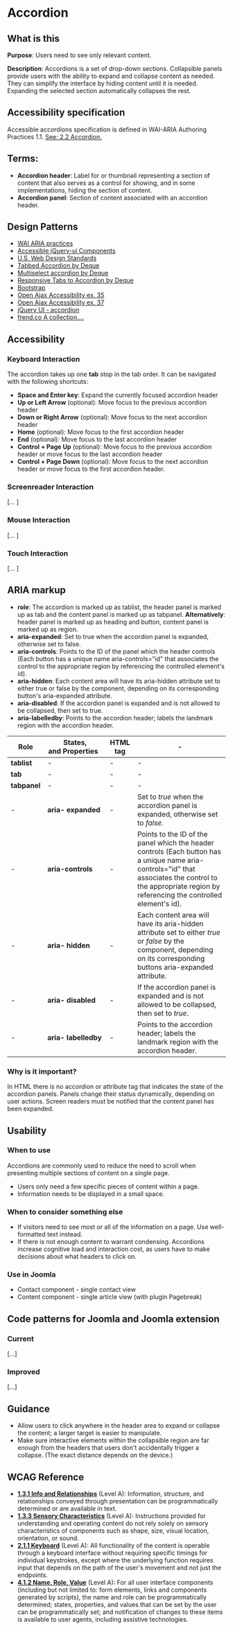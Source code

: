 # Accordion

## What is this

**Purpose**: Users need to see only relevant content.

**Description**: Accordions is a set of drop-down sections. Collapsible panels provide users with the ability to expand and collapse content as needed. They can simplify the interface by hiding content until it is needed. Expanding the selected section automatically collapses the rest.

## Accessibility specification

Accessible accordions specification is defined in WAI-ARIA Authoring Practices 1.1. [See: 2.2 Accordion.](https://www.w3.org/TR/wai-aria-practices-1.1)

## Terms:

* **Accordion header**: Label for or thumbnail representing a section of content that also serves as a control for showing, and in some implementations, hiding the section of content.
* **Accordion panel**: Section of content associated with an accordion header.

##  Design Patterns

* [WAI ARIA practices](https://www.w3.org/TR/2017/WD-wai-aria-practices-1.1-20170628/examples/accordion/accordion.html)
* [Accessible jQuery-ui Components](http://hanshillen.github.io/jqtest/?tabid=accordion)
* [U.S. Web Design Standards ](https://standards.usa.gov/components/accordions/)
* [Tabbed Accordion by Deque](https://dequeuniversity.com/library/aria/tabpanels-accordions/tabbed-accordion)
* [Multiselect accordion by Deque](https://dequeuniversity.com/library/aria/tabpanels-accordions/sf-tabless-multiselect-accordion)
* [Responsive Tabs to Accordion by Deque](https://dequeuniversity.com/library/aria/tabpanels-accordions/sf-responsive-tabs-to-accordion)
* [Bootstrap](http://getbootstrap.com/components/)
* [Open Ajax Accessibility ex. 35](http://oaa-accessibility.org/example/35/)
* [Open Ajax Accessibility ex. 37](http://oaa-accessibility.org/example/37/)
* [jQuery UI - accordion](http://api.jqueryui.com/accordion/)
* [frend.co A collection....](https://frend.co/components/accordion/)

## Accessibility

### Keyboard Interaction

The accordion takes up one **tab** stop in the tab order. It can be navigated with the following shortcuts:

* **Space and Enter key**: Expand the currently focused accordion header
* **Up or Left Arrow** (optional): Move focus to the previous accordion header
* **Down or Right Arrow** (optional): Move focus to the next accordion header
* **Home** (optional): Move focus to the first accordion header
* **End** (optional): Move focus to the last accordion header
* **Control + Page Up** (optional): Move focus to the previous accordion header or move focus to the last accordion header
* **Control + Page Down** (optional): Move focus to the next accordion header or move focus to the first accordion header.

### Screenreader Interaction

[... ]

### Mouse Interaction

[... ]

### Touch Interaction

[... ]

## ARIA markup

* **role**: The accordion is marked up as tablist, the header panel is marked up as tab and the content panel is marked up as tabpanel.
**Alternatively**: header panel is marked up as heading and button, content panel is marked up as region.
* **aria-expanded**: Set to true when the accordion panel is expanded, otherwise set to false.
* **aria-controls**: Points to the ID of the panel which the header controls (Each button has a unique name aria-controls="id" that associates the control to the appropriate region by referencing the controlled element's id).
* **aria-hidden**: Each content area will have its aria-hidden attribute set to either true or false by the component, depending on its corresponding button's aria-expanded attribute.
* **aria-disabled**: If the accordion panel is expanded and is not allowed to be collapsed, then set to true.
* **aria-labelledby**: Points to the accordion header; labels the landmark region with the accordion header.

| **Role** | **States, and&nbsp;Properties**&nbsp;&nbsp; | **HTML tag** | - |
| --- | --- | --- | --- |
| **tablist** | - | - | - |
| **tab** | - | - | - |
| **tabpanel** | - | - | - |
| - | **aria- expanded** | - | Set to _true_ when the accordion panel is expanded, otherwise set to _false_. |
| - | **aria-controls** | - | Points to the ID of the panel which the header controls (Each button has a unique name aria-controls="id" that associates the control to the appropriate region by referencing the controlled element's id). |
| - | **aria- hidden** | - | Each content area will have its aria-hidden attribute set to either _true_ or _false_ by the component, depending on its corresponding buttons aria-expanded attribute. |
| - | **aria- disabled** | - | If the accordion panel is expanded and is not allowed to be collapsed, then set to _true_. |
| - | **aria- labelledby** | - | Points to the accordion header; labels the landmark region with the accordion header. |

### Why is it important?

In HTML there is no accordion or attribute tag that indicates the state of the accordion panels. Panels change their status dynamically, depending on user actions. Screen readers must be notified that the content panel has been expanded.

## Usability

### When to use

Accordions are commonly used to reduce the need to scroll when presenting multiple sections of content on a single page.

* Users only need a few specific pieces of content within a page.
* Information needs to be displayed in a small space.

### When to consider something else

* If visitors need to see most or all of the information on a page. Use well-formatted text instead.
* If there is not enough content to warrant condensing. Accordions increase cognitive load and interaction cost, as users have to make decisions about what headers to click on.

### Use in Joomla

* Contact component - single contact view
* Content component - single article view (with plugin Pagebreak)

## Code patterns for Joomla and Joomla extension

### Current

[...]

### Improved

[...]

## Guidance

* Allow users to click anywhere in the header area to expand or collapse the content; a larger target is easier to manipulate.
* Make sure interactive elements within the collapsible region are far enough from the headers that users don't accidentally trigger a collapse. (The exact distance depends on the device.)

## WCAG Reference

* **[1.3.1 Info and Relationships](https://www.w3.org/WAI/WCAG20/quickref/#content-structure-separation-programmatic)** (Level A): Information, structure, and relationships conveyed through presentation can be programmatically determined or are available in text.
* **[1.3.3 Sensory Characteristics](https://www.w3.org/WAI/WCAG20/quickref/#content-structure-separation-understanding)** (Level A): Instructions provided for understanding and operating content do not rely solely on sensory characteristics of components such as shape, size, visual location, orientation, or sound.
* **[2.1.1 Keyboard](https://www.w3.org/WAI/WCAG20/quickref/#keyboard-operation-keyboard-operable)** (Level A): All functionality of the content is operable through a keyboard interface without requiring specific timings for individual keystrokes, except where the underlying function requires input that depends on the path of the user's movement and not just the endpoints.
* **[4.1.2 Name, Role, Value](https://www.w3.org/WAI/WCAG20/quickref/?showtechniques=412#qr-ensure-compat-rsv)** (Level A): For all user interface components (including but not limited to: form elements, links and components generated by scripts), the name and role can be programmatically determined; states, properties, and values that can be set by the user can be programmatically set; and notification of changes to these items is available to user agents, including assistive technologies.
